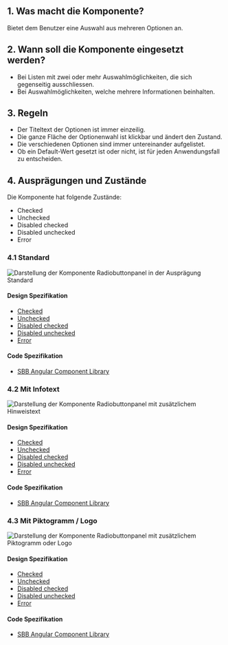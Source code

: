 ## 1. Was macht die Komponente?
Bietet dem Benutzer eine Auswahl aus mehreren Optionen an.

## 2. Wann soll die Komponente eingesetzt werden? 
* Bei Listen mit zwei oder mehr Auswahlmöglichkeiten, die sich gegenseitig ausschliessen.
* Bei Auswahlmöglichkeiten, welche mehrere Informationen beinhalten.

## 3. Regeln
* Der Titeltext der Optionen ist immer einzeilig.
* Die ganze Fläche der Optionenwahl ist klickbar und ändert den Zustand.
* Die verschiedenen Optionen sind immer untereinander aufgelistet.
* Ob ein Default-Wert gesetzt ist oder nicht, ist für jeden Anwendungsfall zu entscheiden.

## 4. Ausprägungen und Zustände
Die Komponente hat folgende Zustände:
* Checked
* Unchecked
* Disabled checked
* Disabled unchecked
* Error

### 4.1 Standard
![Darstellung der Komponente Radiobuttonpanel in der Ausprägung Standard](https://raw.githubusercontent.com/sbb-design-systems/sbb-design-system/master/website/components/radiobuttonpanel/images/radiobuttonpanel_default.png 'class: image')

#### Design Spezifikation
* [Checked](https://sbb.invisionapp.com/d/main#/console/15744722/333024572/inspect)
* [Unchecked](https://sbb.invisionapp.com/d/main#/console/15744722/333024573/inspect)
* [Disabled checked](https://sbb.invisionapp.com/d/main#/console/15744722/360763123/inspect)
* [Disabled unchecked](https://sbb.invisionapp.com/d/main#/console/15744722/360763124/inspect)
* [Error](https://sbb.invisionapp.com/d/main#/console/15744722/390733305/inspect)

#### Code Spezifikation
* [SBB Angular Component Library](https://sbb-angular.app.sbb.ch/latest/public/components/radio-button-panel)

### 4.2 Mit Infotext
![Darstellung der Komponente Radiobuttonpanel mit zusätzlichem Hinweistext](https://raw.githubusercontent.com/sbb-design-systems/sbb-design-system/master/website/components/radiobuttonpanel/images/radiobuttonpanel_infotext.png 'class: image')

#### Design Spezifikation
* [Checked](https://sbb.invisionapp.com/d/main#/console/15744722/333024574/inspect)
* [Unchecked](https://sbb.invisionapp.com/d/main#/console/15744722/333024575/inspect)
* [Disabled checked](https://sbb.invisionapp.com/d/main#/console/15744722/360763125/inspect)
* [Disabled unchecked](https://sbb.invisionapp.com/d/main#/console/15744722/360763126/inspect)
* [Error](https://sbb.invisionapp.com/d/main#/console/15744722/390733306/inspect)

#### Code Spezifikation
* [SBB Angular Component Library](https://sbb-angular.app.sbb.ch/latest/public/components/radio-button-panel)

### 4.3 Mit Piktogramm / Logo
![Darstellung der Komponente Radiobuttonpanel mit zusätzlichem Piktogramm oder Logo](https://raw.githubusercontent.com/sbb-design-systems/sbb-design-system/master/website/components/radiobuttonpanel/images/radiobuttonpanel_picto.png 'class: image')

#### Design Spezifikation
* [Checked](https://sbb.invisionapp.com/d/main#/console/15744722/333024576/inspect)
* [Unchecked](https://sbb.invisionapp.com/d/main#/console/15744722/333024577/inspect)
* [Disabled checked](https://sbb.invisionapp.com/d/main#/console/15744722/360763127/inspect)
* [Disabled unchecked](https://sbb.invisionapp.com/d/main#/console/15744722/360763128/inspect)
* [Error](https://sbb.invisionapp.com/d/main#/console/15744722/390733307/inspect)

#### Code Spezifikation
* [SBB Angular Component Library](https://sbb-angular.app.sbb.ch/latest/public/components/radio-button-panel)